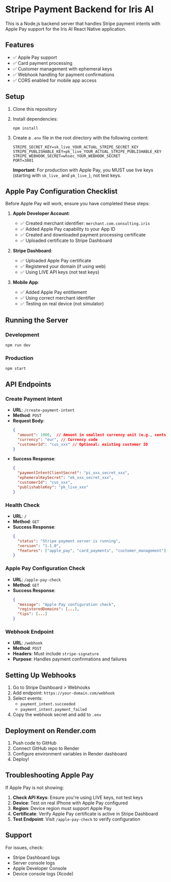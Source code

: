 # Stripe Payment Backend for Iris AI

This is a Node.js backend server that handles Stripe payment intents with Apple Pay support for the Iris AI React Native application.

## Features

- ✅ Apple Pay support
- ✅ Card payment processing
- ✅ Customer management with ephemeral keys
- ✅ Webhook handling for payment confirmations
- ✅ CORS enabled for mobile app access

## Setup

1. Clone this repository
2. Install dependencies:
   ```
   npm install
   ```
3. Create a `.env` file in the root directory with the following content:
   ```
   STRIPE_SECRET_KEY=sk_live_YOUR_ACTUAL_STRIPE_SECRET_KEY
   STRIPE_PUBLISHABLE_KEY=pk_live_YOUR_ACTUAL_STRIPE_PUBLISHABLE_KEY
   STRIPE_WEBHOOK_SECRET=whsec_YOUR_WEBHOOK_SECRET
   PORT=3001
   ```
   
   **Important**: For production with Apple Pay, you MUST use live keys (starting with `sk_live_` and `pk_live_`), not test keys.

## Apple Pay Configuration Checklist

Before Apple Pay will work, ensure you have completed these steps:

1. **Apple Developer Account**:
   - ✅ Created merchant identifier: `merchant.com.consulting.iris`
   - ✅ Added Apple Pay capability to your App ID
   - ✅ Created and downloaded payment processing certificate
   - ✅ Uploaded certificate to Stripe Dashboard

2. **Stripe Dashboard**:
   - ✅ Uploaded Apple Pay certificate
   - ✅ Registered your domain (if using web)
   - ✅ Using LIVE API keys (not test keys)

3. **Mobile App**:
   - ✅ Added Apple Pay entitlement
   - ✅ Using correct merchant identifier
   - ✅ Testing on real device (not simulator)

## Running the Server

### Development
```
npm run dev
```

### Production
```
npm start
```

## API Endpoints

### Create Payment Intent
- **URL**: `/create-payment-intent`
- **Method**: `POST`
- **Request Body**:
  ```json
  {
    "amount": 1000,  // Amount in smallest currency unit (e.g., cents)
    "currency": "eur", // Currency code
    "customerId": "cus_xxx" // Optional: existing customer ID
  }
  ```
- **Success Response**:
  ```json
  {
    "paymentIntentClientSecret": "pi_xxx_secret_xxx",
    "ephemeralKeySecret": "ek_xxx_secret_xxx",
    "customerId": "cus_xxx",
    "publishableKey": "pk_live_xxx"
  }
  ```

### Health Check
- **URL**: `/`
- **Method**: `GET`
- **Success Response**:
  ```json
  {
    "status": "Stripe payment server is running",
    "version": "1.1.0",
    "features": ["apple_pay", "card_payments", "customer_management"]
  }
  ```

### Apple Pay Configuration Check
- **URL**: `/apple-pay-check`
- **Method**: `GET`
- **Success Response**:
  ```json
  {
    "message": "Apple Pay configuration check",
    "registeredDomains": [...],
    "tips": [...]
  }
  ```

### Webhook Endpoint
- **URL**: `/webhook`
- **Method**: `POST`
- **Headers**: Must include `stripe-signature`
- **Purpose**: Handles payment confirmations and failures

## Setting Up Webhooks

1. Go to Stripe Dashboard > Webhooks
2. Add endpoint: `https://your-domain.com/webhook`
3. Select events:
   - `payment_intent.succeeded`
   - `payment_intent.payment_failed`
4. Copy the webhook secret and add to `.env`

## Deployment on Render.com

1. Push code to GitHub
2. Connect GitHub repo to Render
3. Configure environment variables in Render dashboard
4. Deploy!

## Troubleshooting Apple Pay

If Apple Pay is not showing:

1. **Check API Keys**: Ensure you're using LIVE keys, not test keys
2. **Device**: Test on real iPhone with Apple Pay configured
3. **Region**: Device region must support Apple Pay
4. **Certificate**: Verify Apple Pay certificate is active in Stripe Dashboard
5. **Test Endpoint**: Visit `/apple-pay-check` to verify configuration

## Support

For issues, check:
- Stripe Dashboard logs
- Server console logs
- Apple Developer Console
- Device console logs (Xcode) 